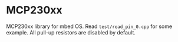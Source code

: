 # MCP230xx
MCP230xx library for mbed OS. Read `test/read_pin_0.cpp` for some example. All pull-up resistors are disabled by default.